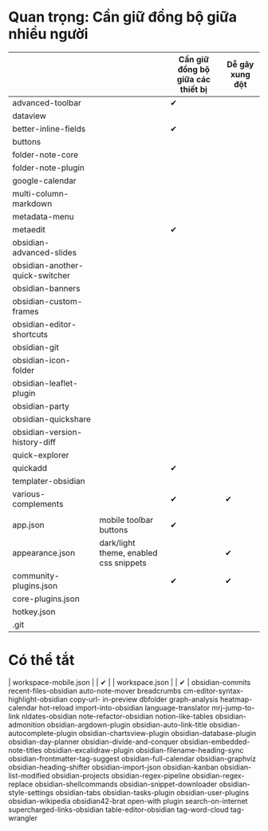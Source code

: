 # Quan trọng: Cần giữ đồng bộ giữa nhiều người
|                                 |                                        | Cần giữ đồng bộ giữa các thiết bị | Dễ gây xung đột |
| ------------------------------- | -------------------------------------- | --------------------------------- | --------------- |
| advanced-toolbar                |                                        | ✔                                 |                 |
| dataview                        |                                        |                                   |                 |
| better-inline-fields            |                                        | ✔                                 |                 |
| buttons                         |                                        |                                   |                 |
| folder-note-core                |                                        |                                   |                 |
| folder-note-plugin              |                                        |                                   |                 |
| google-calendar                 |                                        |                                   |                 |
| multi-column-markdown           |                                        |                                   |                 |
| metadata-menu                   |                                        |                                   |                 |
| metaedit                        |                                        | ✔                                 |                 |
| obsidian-advanced-slides        |                                        |                                   |                 |
| obsidian-another-quick-switcher |                                        |                                   |                 |
| obsidian-banners                |                                        |                                   |                 |
| obsidian-custom-frames          |                                        |                                   |                 |
| obsidian-editor-shortcuts       |                                        |                                   |                 |
| obsidian-git                    |                                        |                                   |                 |
| obsidian-icon-folder            |                                        |                                   |                 |
| obsidian-leaflet-plugin         |                                        |                                   |                 |
| obsidian-party                  |                                        |                                   |                 |
| obsidian-quickshare             |                                        |                                   |                 |
| obsidian-version-history-diff   |                                        |                                   |                 |
| quick-explorer                  |                                        |                                   |                 |
| quickadd                        |                                        | ✔                                 |                 |
| templater-obsidian              |                                        |                                   |                 |
| various-complements             |                                        | ✔                                 | ✔               |
|                                 |                                        |                                   |                 |
| app.json                        | mobile toolbar buttons                 | ✔                                 |                 |
| appearance.json                 | dark/light theme, enabled css snippets |                                   | ✔               |
| community-plugins.json          |                                        | ✔                                 | ✔               |
| core-plugins.json               |                                        |                                   |                 |
| hotkey.json                     |                                        |                                   |                 |
| .git                                |                                        |                                   |                 |


# Có thể tắt
| workspace-mobile.json           |                                   | ✔               |
| workspace.json                  |                                   | ✔               |
obsidian-commits
recent-files-obsidian
auto-note-mover
breadcrumbs
cm-editor-syntax-highlight-obsidian
copy-url- in-preview
dbfolder
graph-analysis
heatmap-calendar
hot-reload
import-into-obsidian
language-translator
mrj-jump-to-link
nldates-obsidian
note-refactor-obsidian
notion-like-tables
obsidian-admonition
obsidian-argdown-plugin
obsidian-auto-link-title
obsidian-autocomplete-plugin
obsidian-chartsview-plugin
obsidian-database-plugin
obsidian-day-planner
obsidian-divide-and-conquer
obsidian-embedded-note-titles
obsidian-excalidraw-plugin
obsidian-filename-heading-sync
obsidian-frontmatter-tag-suggest
obsidian-full-calendar
obsidian-graphviz
obsidian-heading-shifter
obsidian-import-json
obsidian-kanban
obsidian-list-modified
obsidian-projects
obsidian-regex-pipeline
obsidian-regex-replace
obsidian-shellcommands
obsidian-snippet-downloader
obsidian-style-settings
obsidian-tabs
obsidian-tasks-plugin
obsidian-user-plugins
obsidian-wikipedia
obsidian42-brat
open-with
plugin
search-on-internet
supercharged-links-obsidian
table-editor-obsidian
tag-word-cloud
tag-wrangler